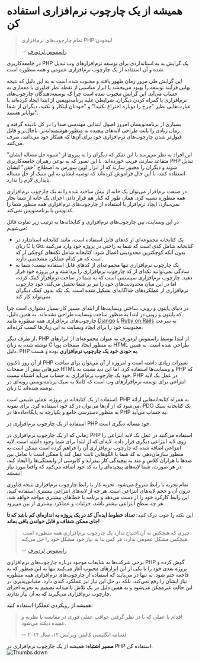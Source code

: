 # همیشه از یک چارچوب نرم‌افزاری استفاده کن #

> تمام چارچوب‌های نرم‌افزاری PHP بیخودن!
>
> -- [راسموس لردورف](https://www.youtube.com/watch?v=DuB6UjEsY_Y)

در جامعه‌کاربری PHP یک گرایش بد به استانداردی برای توسعه نرم‌افزارهای وب تبدیل شده و آن استفاده از یک چارچوب نرم‌افزاری عمومی و همه منظوره است.

این گرایش طی مرور زمان ظهور یافته و محبوب شده است نه به این دلیل که نتیجه نهایی فرآیند توسعه را بهبود می‌بخشد یا ابزار مناسبی از نقطه نظر فناوری یا معماری به حساب می‌آید. این گرایش محبوب شده است چرا که توسعه‌دهندگان چارچوب‌های نرم‌افزاری با گمراه کردن دیگران، شرایطی علیه برنامه‌نویسی از ابتدا ایجاد کرده‌اند با عبارت‌هایی نظیر "چرخ را دوباره اختراع نکنید!" و "خودتان اینکار و نکنید، دیگران از شما تواناتر هستند".

بسیاری از برنامه‌نویسان امروز اصول ابتدایی مهندسی صدا را در کل نادیده گرفته و زمان زیادی را بابت طراحی لایه‌های پیچیده به منظور هوشمندانه‌تر، باحال‌تر و قابل قبول‌تر شدن چارچوب‌های نرم‌افزاری خود برای آن‌ها که همکار خود می‌دانند، صرف می‌کنند.

این افراد به نظر می‌رسد با این تفکر که دیگران را به پیروی از "شیوه حل مساله ایشان" متقاعد سازند، فریب خورده‌اند، با این تصور که به نوعی رهبران جامعه‌کاربری PHP تبدیل شوند و دیگران را مجبور سازند که از ابزار اوپن سورس به اصطلاح "خفن" ایشان استفاده کنند، با این حال فراموش کرده‌اند که توصیه ایشان به این سبک از حل مساله پایداری لازم را ندارد.

در صنعت نرم‌افزار می‌توان یک خانه از پیش ساخته شده را به یک چارچوب نرم‌افزاری همه منظوره تشبیه کرد. همان طور که کنار هم قرار دادن اجزای یک خانه از شما نجار نمی‌سازد، ایجاد نرم‌افزار با استفاده از چارچوب‌های نرم‌افزاری همه منظور شما را کدنویس یا برنامه‌نویس نمی‌کند.

در این وبسایت، بین چارچوب‌های نرم‌افزاری و کتابخانه‌ها به ترتیب زیر تفاوت قائل می‌شویم:

* یک کتابخانه مجموعه‌ای از کدهای قابل استفاده است، مانند کتابخانه استاندارد در زبان C یا Go. کتابخانه شامل کدی است که شما به راحتی در پروژه خود وارد می‌کنید بدون آنکه کوچکترین محدودیتی اعمال شود. کتابخانه شامل تکه‌های کوچکی از کد است که هر کدام عملکرد مشخصی دارند.
* یک چارچوب نرم‌افزاری تنها مجموعه‌ای از کدهای قابل استفاده نیست: شما به سادگی نمی‌توانید تکه‌ای از کد چارچوب نرم‌افزاری را برداشته و در پروژه خود قرار دهید. چارچوب نرم‌افزاری سیستمی است که به شما در ساخت نرم‌افزار کمک کرده، اما در این میان محدودیت‌های خود را نیز بر شما تحمیل می‌کند. خود چارچوب نرم‌افزاری از عملکردهای جداگانه‌ای تشکیل شده است. یک تکه بدون کمک دیگران نمی‌تواند کار کند.

در دنیای پایتون و روبی، ساختن وبسایت‌ها از ابتدای مسیر کار بسیار دشواری است چرا که پایتون و روبی در ابتدا به منظور ساخت وبسایت طراحی نشده‌اند. به همین دلیل، چارچوب‌های نرم‌افزاری همه منظوره مانند [Django](https://en.wikipedia.org/wiki/Django_%28web_framework%29) یا [Ruby on Rails](https://en.wikipedia.org/wiki/Ruby_on_Rails) به سرعت محبوبیت خود را برای ایجاد وبسایت به این زبان‌ها کسب کرده‌اند.

از طرف دیگر، PHP از ابتدا توسط راسموس لردورف به عنوان مجموعه‌ای از ابزارهای نوشته شده به زبان C به منظور ایجاد صفحات پویا HTML طراحی شده است. به همین دلیل، PHP **به خودی خود یک چارچوب نرم‌افزاری** بوده و هست.

از آن روز تاکنون PHP تغییرات زیادی داشته است و امروزه از آن می‌توان برای ساخت چیزهایی بیش از صفحات HTML و وبسایت‌ها استفاده کرد، اما این دید نسبت به PHP که خود یک چارچوب نرم‌افزاری به حساب می‌آید اشتباه نیست. PHP در عمل یک لایه انتزاعی برای توسعه نرم‌افزارهای وب است که کاملا به سبک برنامه‌نویسی رویه‌ای در زبان C نوشته شده‌اند.

استفاده از یک کتابخانه در پروژه، عملی طبیعی است. PHP به همراه کتابخانه‌هایی ارائه می‌شود که از آن‌ها می‌توان در کد خود استفاده کرد. برای نمونه، PDO یک کتابخانه سبک به منظور دسترسی جامع و یکپارچه به پایگاه‌داده‌ها در PHP به حساب می‌آید.

استفاده از یک چارچوب نرم‌افزاری در PHP خود مساله دیگری است.

زمانی که از یک چارچوب نرم‌افزاری در PHP استفاده می‌کنید در عمل یک لایه انتزاعی را روی لایه انتزاعی دیگری قرار داده، لایه‌ای که از ابتدا برای شما وجود داشته است. لایه انتزاعی اضافه شده که چارچوب نرم‌افزاری آن را فراهم کرده است ممکن است به منظور سازمان‌دهی به کد شما با الگوهایی ثابت عمل کند یا ممکن است با تعامل بین صدها یا هزاران کلاس و متد به پیچیدگی کار بیفزاید و کابوسی از وابستگی‌ها را ایجاد کند، در هر صورت، شما لایه‌های پیچیده‌ای را به کد خود اضافه می‌کنید که واقعا مورد نیاز نیستند!

تمام تجربه با رابط شروع می‌شود. تجربه کار با رابط چارچوب نرم‌افزاری نتیجه فناوری درون آن و حجم لایه‌های انتزاعی است. هر چه از لایه‌های انتزاعی بیشتری استفاده کنید، این رابط کارکرد خود را از دست می‌دهد و برنامه با خطاهای بیشتری مواجه خواهد شد. هر چه سطح انتزاعی بیشتر باشد، جزئیات و عملکرد بیشتری از بین می‌رود.

این نکته را خوب درک کنید: **تعداد خطوط ایده‌آل کد در یک پروژه به اندازه‌ای کم باشد که تا جای ممکن شفاف و قابل خواندن باقی بماند!**

> چیزی که هیچکس به آن احتیاج ندارد یک چارچوب نرم‌افزاری همه منظوره است. هیچکس مشکل عمومی ندارد، هر کس بنا به نیاز خود مشکل خود را حل می‌کند.
>
> -- [راسموس لردورف](https://www.youtube.com/watch?v=anr7DQnMMs0)

برخی شرکت‌ها به شایعات موجود درباره چارچوب‌های نرم‌افزاری PHP گوش کرده و پروژه بعدی خود را با یکی از این ابزارهای محبوب آغاز می‌کنند تنها به این منظور که به فاجعه ختم شود. نه تنها در می‌یابند که استفاده از چارچوب‌های نرم‌افزاری همه منظوره نیاز ایشان را رفع نمی‌کند، بلکه در حل این نیاز نیز عملکرد کندی دارد. مقیاس‌پذیری در این حالت غیرممکن می‌شود و به همین دلیل در یک تلاش ناامیدانه تصمیم به تجزیه اجزای چارچوب نرم‌افزاری می‌گیرند که به آن نیاز ندارند.

همیشه از رویکردی عملگرا استفاده کنید:

> اقدام یا عملی که با در نظر گرفتن عواقب عملی فوری در مقایسه با نظریه و عقیده دیکته می‌شود.
>
> -- لغتنامه انگلیسی کالینز، ویرایش ۱۲، سال ۲۰۱۴

**مسیر اشتباه:** همیشه از یک چارچوب نرم‌افزاری در PHP استفاده کن. ![Thumbs down](/img/thumbs-down.png)
